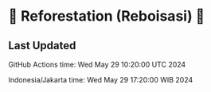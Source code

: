 
# 🌳 Reforestation (Reboisasi) 🌲

## Last Updated

GitHub Actions time: Wed May 29 10:20:00 UTC 2024

Indonesia/Jakarta time: Wed May 29 17:20:00 WIB 2024
